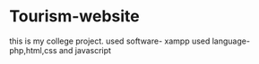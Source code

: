 # Tourism-website
this is my college project.
used software- xampp
used language- php,html,css and javascript
